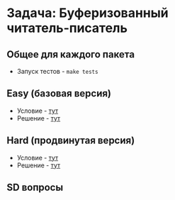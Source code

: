 # Задача: Буферизованный читатель-писатель

## Общее для каждого пакета

- Запуск тестов - `make tests`


## Easy (базовая версия)

- Условие - [тут](easy/task.md)
- Решение - [тут](easy/solution.go)


## Hard (продвинутая версия)

- Условие - [тут](hard/task.md)
- Решение - [тут](hard/solution.go)

## SD вопросы

